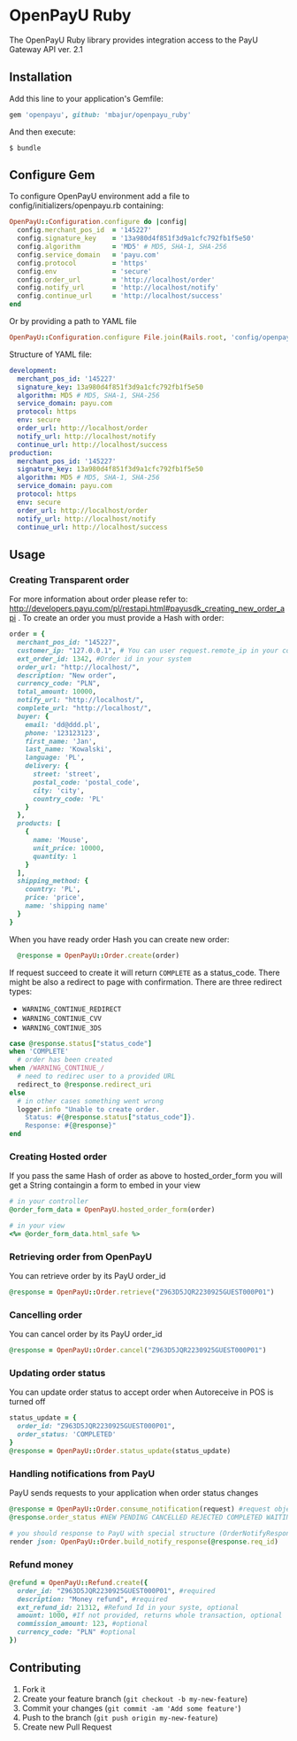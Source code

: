# OpenPayU Ruby

The OpenPayU Ruby library provides integration access to the PayU Gateway API ver. 2.1

## Installation

Add this line to your application's Gemfile:

```ruby
gem 'openpayu', github: 'mbajur/openpayu_ruby'
```

And then execute:

    $ bundle

## Configure Gem
To configure OpenPayU environment add a file to config/initializers/openpayu.rb containing:

```ruby
OpenPayU::Configuration.configure do |config|
  config.merchant_pos_id  = '145227'
  config.signature_key    = '13a980d4f851f3d9a1cfc792fb1f5e50'
  config.algorithm        = 'MD5' # MD5, SHA-1, SHA-256
  config.service_domain   = 'payu.com'
  config.protocol         = 'https'
  config.env              = 'secure'
  config.order_url        = 'http://localhost/order'
  config.notify_url       = 'http://localhost/notify'
  config.continue_url     = 'http://localhost/success'
end
```

Or by providing a path to YAML file

```ruby
OpenPayU::Configuration.configure File.join(Rails.root, 'config/openpayu.yml')
```

Structure of YAML file:

```yaml
development:
  merchant_pos_id: '145227'
  signature_key: 13a980d4f851f3d9a1cfc792fb1f5e50
  algorithm: MD5 # MD5, SHA-1, SHA-256
  service_domain: payu.com
  protocol: https
  env: secure
  order_url: http://localhost/order
  notify_url: http://localhost/notify
  continue_url: http://localhost/success
production:
  merchant_pos_id: '145227'
  signature_key: 13a980d4f851f3d9a1cfc792fb1f5e50
  algorithm: MD5 # MD5, SHA-1, SHA-256
  service_domain: payu.com
  protocol: https
  env: secure
  order_url: http://localhost/order
  notify_url: http://localhost/notify
  continue_url: http://localhost/success
```

## Usage

### Creating Transparent order
For more information about order please refer to: http://developers.payu.com/pl/restapi.html#payusdk_creating_new_order_api .
To create an order you must provide a Hash with order:

```ruby
order = {
  merchant_pos_id: "145227",
  customer_ip: "127.0.0.1", # You can user request.remote_ip in your controller
  ext_order_id: 1342, #Order id in your system
  order_url: "http://localhost/",
  description: "New order",
  currency_code: "PLN",
  total_amount: 10000,
  notify_url: "http://localhost/",
  complete_url: "http://localhost/",
  buyer: {
    email: 'dd@ddd.pl',
    phone: '123123123',
    first_name: 'Jan',
    last_name: 'Kowalski',
    language: 'PL',
    delivery: {
      street: 'street',
      postal_code: 'postal_code',
      city: 'city',
      country_code: 'PL'
    }
  },
  products: [
    {
      name: 'Mouse',
      unit_price: 10000,
      quantity: 1
    }
  ],
  shipping_method: {
    country: 'PL',
    price: 'price',
    name: 'shipping name'
  }
}
```

When you have ready order Hash you can create new order:

```ruby
  @response = OpenPayU::Order.create(order)
```

If request succeed to create it will return `COMPLETE` as a status_code.
There might be also a redirect to page with confirmation.
There are three redirect types:

* `WARNING_CONTINUE_REDIRECT`
* `WARNING_CONTINUE_CVV`
* `WARNING_CONTINUE_3DS`

```ruby
case @response.status["status_code"]
when 'COMPLETE'
  # order has been created
when /WARNING_CONTINUE_/
  # need to redirec user to a provided URL
  redirect_to @response.redirect_uri
else
  # in other cases something went wrong
  logger.info "Unable to create order. 
    Status: #{@response.status["status_code"]}.
    Response: #{@response}"
end
```

### Creating Hosted order

If you pass the same Hash of order as above to hosted_order_form you will
get a String containgin a form to embed in your view

```ruby
# in your controller
@order_form_data = OpenPayU.hosted_order_form(order)

# in your view
<%= @order_form_data.html_safe %>
```

### Retrieving order from OpenPayU
You can retrieve order by its PayU order_id

```ruby
@response = OpenPayU::Order.retrieve("Z963D5JQR2230925GUEST000P01")
```

### Cancelling order 
You can cancel order by its PayU order_id

```ruby
@response = OpenPayU::Order.cancel("Z963D5JQR2230925GUEST000P01")
```

### Updating order status
You can update order status to accept order when Autoreceive in POS is turned off

```ruby
status_update = {
  order_id: "Z963D5JQR2230925GUEST000P01",
  order_status: 'COMPLETED'
}
@response = OpenPayU::Order.status_update(status_update)
```

### Handling notifications from PayU
PayU sends requests to your application when order status changes

```ruby
@response = OpenPayU::Order.consume_notification(request) #request object from controller
@response.order_status #NEW PENDING CANCELLED REJECTED COMPLETED WAITING_FOR_CONFIRMATION

# you should response to PayU with special structure (OrderNotifyResponse)
render json: OpenPayU::Order.build_notify_response(@response.req_id)
```

### Refund money

```ruby
@refund = OpenPayU::Refund.create({
  order_id: "Z963D5JQR2230925GUEST000P01", #required
  description: "Money refund", #required
  ext_refund_id: 21312, #Refund Id in your syste, optional
  amount: 1000, #If not provided, returns whole transaction, optional
  commission_amount: 123, #optional
  currency_code: "PLN" #optional
})
```

## Contributing

1. Fork it
2. Create your feature branch (`git checkout -b my-new-feature`)
3. Commit your changes (`git commit -am 'Add some feature'`)
4. Push to the branch (`git push origin my-new-feature`)
5. Create new Pull Request
